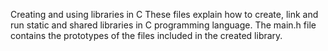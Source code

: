Creating and using libraries in C
These files explain how to create, link and run static and shared 
libraries in C programming language.
The main.h file contains the prototypes of the files included in the created library.
